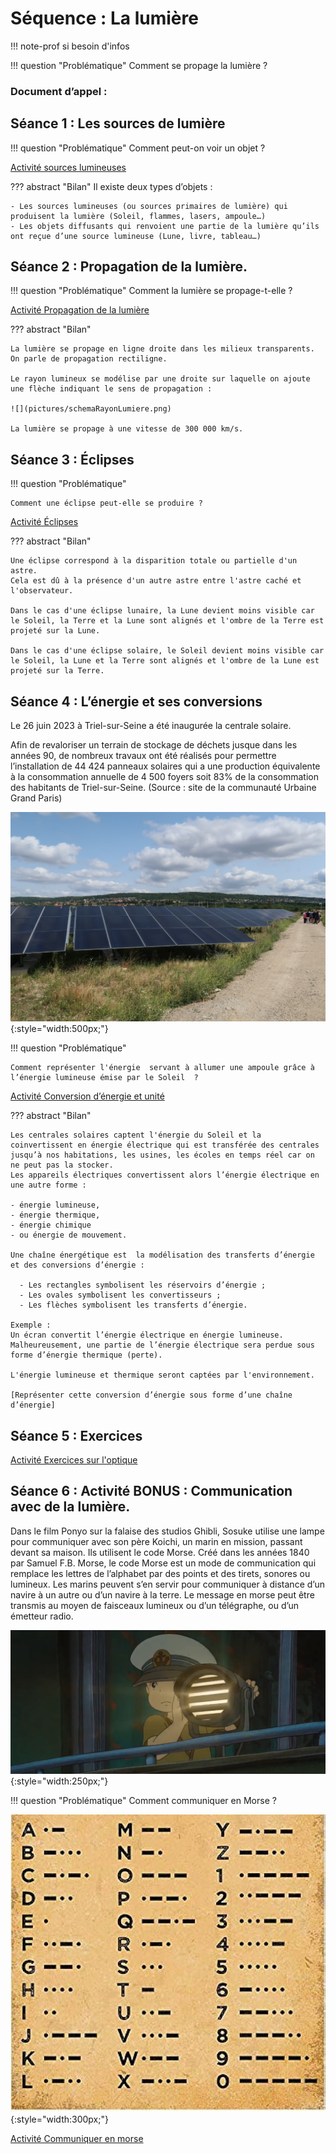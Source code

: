 # Séquence : La lumière

!!! note-prof
    si besoin d'infos


!!! question "Problématique"
    Comment se propage la lumière ?

    
### Document d’appel :



## Séance 1 : Les sources de lumière

!!! question "Problématique"
    Comment peut-on voir un objet ?

[Activité sources lumineuses](../sourcesLumineuses)




??? abstract "Bilan"
    Il existe deux types d’objets : 

    - Les sources lumineuses (ou sources primaires de lumière) qui produisent la lumière (Soleil, flammes, lasers, ampoule…)
    - Les objets diffusants qui renvoient une partie de la lumière qu’ils ont reçue d’une source lumineuse (Lune, livre, tableau…)




## Séance 2 : Propagation de la lumière.

!!! question "Problématique"
    Comment la lumière se propage-t-elle ?
    
[Activité Propagation de la lumière](../propagLumiere)


??? abstract "Bilan"

    La lumière se propage en ligne droite dans les milieux transparents. On parle de propagation rectiligne. 

    Le rayon lumineux se modélise par une droite sur laquelle on ajoute une flèche indiquant le sens de propagation : 
    
    ![](pictures/schemaRayonLumiere.png)

    La lumière se propage à une vitesse de 300 000 km/s.


<div style="page-break-after: always;"></div>

## Séance 3 : Éclipses

!!! question "Problématique"

    Comment une éclipse peut-elle se produire ?

[Activité Éclipses](../eclipse)



??? abstract "Bilan"

    Une éclipse correspond à la disparition totale ou partielle d'un astre.
    Cela est dû à la présence d'un autre astre entre l'astre caché et l'observateur.
    
    Dans le cas d'une éclipse lunaire, la Lune devient moins visible car le Soleil, la Terre et la Lune sont alignés et l'ombre de la Terre est projeté sur la Lune.
    
    Dans le cas d'une éclipse solaire, le Soleil devient moins visible car le Soleil, la Lune et la Terre sont alignés et l'ombre de la Lune est projeté sur la Terre.

## Séance 4 : L’énergie et ses conversions 

Le 26 juin 2023 à Triel-sur-Seine a été inaugurée la centrale solaire.


Afin de revaloriser un terrain de stockage de déchets jusque dans les années 90, de nombreux travaux ont été réalisés pour permettre l’installation de 44 424 panneaux solaires qui a une production équivalente à la consommation annuelle de 4 500 foyers soit 83% de la consommation des habitants de Triel-sur-Seine. (Source : site de la communauté Urbaine Grand Paris)

![](pictures/centraleSolaire.png){:style="width:500px;"}

!!! question "Problématique"

    Comment représenter l'énergie  servant à allumer une ampoule grâce à l’énergie lumineuse émise par le Soleil  ?

[Activité Conversion d’énergie et unité](../chaineEnergetique)




??? abstract "Bilan"

    Les centrales solaires captent l'énergie du Soleil et la coinvertissent en énergie électrique qui est transférée des centrales jusqu’à nos habitations, les usines, les écoles en temps réel car on ne peut pas la stocker. 
    Les appareils électriques convertissent alors l’énergie électrique en une autre forme : 
    
    - énergie lumineuse, 
    - énergie thermique, 
    - énergie chimique 
    - ou énergie de mouvement. 
    
    Une chaîne énergétique est  la modélisation des transferts d’énergie et des conversions d’énergie : 

      - Les rectangles symbolisent les réservoirs d’énergie ;
      - Les ovales symbolisent les convertisseurs ;
      - Les flèches symbolisent les transferts d’énergie.

    Exemple :
    Un écran convertit l’énergie électrique en énergie lumineuse. Malheureusement, une partie de l’énergie électrique sera perdue sous forme d’énergie thermique (perte). 

    L'énergie lumineuse et thermique seront captées par l'environnement.

    [Représenter cette conversion d’énergie sous forme d’une chaîne d’énergie]
    



   

## Séance 5 : Exercices

[Activité Exercices sur l'optique](../exercicesOptique)


## Séance 6 : Activité BONUS : Communication avec de la lumière.

Dans le film Ponyo sur la falaise des studios Ghibli, Sosuke utilise une lampe pour communiquer avec son père Koichi, un marin en mission, passant devant sa maison. Ils utilisent le code Morse. 
Créé dans les années 1840 par Samuel F.B. Morse, le code Morse est un mode de communication qui remplace les lettres de l’alphabet par des points et des tirets, sonores ou lumineux. Les marins peuvent s’en servir pour communiquer à distance d’un navire à un autre ou d’un navire à la terre. Le message en morse peut être transmis au moyen de faisceaux lumineux ou d’un télégraphe, ou d’un émetteur radio.

![](pictures/ponyo.png){:style="width:250px;"}

!!! question "Problématique"
    Comment communiquer en Morse ?

![](pictures/codeMorse.png){:style="width:300px;"}

[Activité Communiquer en morse](../morse)